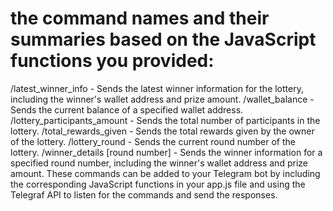 # the command names and their summaries based on the JavaScript functions you provided:

/latest_winner_info - Sends the latest winner information for the lottery, including the winner's wallet address and prize amount.
/wallet_balance - Sends the current balance of a specified wallet address.
/lottery_participants_amount - Sends the total number of participants in the lottery.
/total_rewards_given - Sends the total rewards given by the owner of the lottery.
/lottery_round - Sends the current round number of the lottery.
/winner_details [round number] - Sends the winner information for a specified round number, including the winner's wallet address and prize amount.
These commands can be added to your Telegram bot by including the corresponding JavaScript functions in your app.js file and using the Telegraf API to listen for the commands and send the responses.
